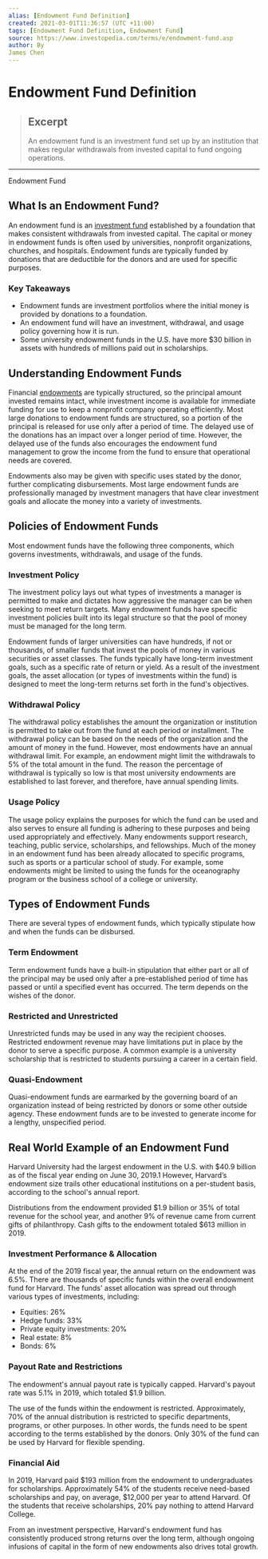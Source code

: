 ```yaml
---
alias: [Endowment Fund Definition]
created: 2021-03-01T11:36:57 (UTC +11:00)
tags: [Endowment Fund Definition, Endowment Fund]
source: https://www.investopedia.com/terms/e/endowment-fund.asp
author: By
James Chen
---
```


# Endowment Fund Definition

> ## Excerpt
> An endowment fund is an investment fund set up by an institution that makes regular withdrawals from invested capital to fund ongoing operations.

---

Endowment Fund
## What Is an Endowment Fund?

An endowment fund is an [investment fund](https://www.investopedia.com/terms/i/investment-fund.asp) established by a foundation that makes consistent withdrawals from invested capital. The capital or money in endowment funds is often used by universities, nonprofit organizations, churches, and hospitals. Endowment funds are typically funded by donations that are deductible for the donors and are used for specific purposes.

### Key Takeaways

-   Endowment funds are investment portfolios where the initial money is provided by donations to a foundation.
-   An endowment fund will have an investment, withdrawal, and usage policy governing how it is run.
-   Some university endowment funds in the U.S. have more $30 billion in assets with hundreds of millions paid out in scholarships.

## Understanding Endowment Funds

Financial [endowments](https://www.investopedia.com/terms/e/endowment.asp) are typically structured, so the principal amount invested remains intact, while investment income is available for immediate funding for use to keep a nonprofit company operating efficiently. Most large donations to endowment funds are structured, so a portion of the principal is released for use only after a period of time. The delayed use of the donations has an impact over a longer period of time. However, the delayed use of the funds also encourages the endowment fund management to grow the income from the fund to ensure that operational needs are covered.

Endowments also may be given with specific uses stated by the donor, further complicating disbursements. Most large endowment funds are professionally managed by investment managers that have clear investment goals and allocate the money into a variety of investments.

## Policies of Endowment Funds

Most endowment funds have the following three components, which governs investments, withdrawals, and usage of the funds.

### Investment Policy

The investment policy lays out what types of investments a manager is permitted to make and dictates how aggressive the manager can be when seeking to meet return targets. Many endowment funds have specific investment policies built into its legal structure so that the pool of money must be managed for the long term.

Endowment funds of larger universities can have hundreds, if not or thousands, of smaller funds that invest the pools of money in various securities or asset classes. The funds typically have long-term investment goals, such as a specific rate of return or yield. As a result of the investment goals, the asset allocation (or types of investments within the fund) is designed to meet the long-term returns set forth in the fund's objectives.

### Withdrawal Policy

The withdrawal policy establishes the amount the organization or institution is permitted to take out from the fund at each period or installment. The withdrawal policy can be based on the needs of the organization and the amount of money in the fund. However, most endowments have an annual withdrawal limit. For example, an endowment might limit the withdrawals to 5% of the total amount in the fund. The reason the percentage of withdrawal is typically so low is that most university endowments are established to last forever, and therefore, have annual spending limits.

### Usage Policy

The usage policy explains the purposes for which the fund can be used and also serves to ensure all funding is adhering to these purposes and being used appropriately and effectively. Many endowments support research, teaching, public service, scholarships, and fellowships. Much of the money in an endowment fund has been already allocated to specific programs, such as sports or a particular school of study. For example, some endowments might be limited to using the funds for the oceanography program or the business school of a college or university.

## Types of Endowment Funds

There are several types of endowment funds, which typically stipulate how and when the funds can be disbursed.

### Term Endowment

Term endowment funds have a built-in stipulation that either part or all of the principal may be used only after a pre-established period of time has passed or until a specified event has occurred. The term depends on the wishes of the donor.

### Restricted and Unrestricted

Unrestricted funds may be used in any way the recipient chooses. Restricted endowment revenue may have limitations put in place by the donor to serve a specific purpose. A common example is a university scholarship that is restricted to students pursuing a career in a certain field.

### Quasi-Endowment

Quasi-endowment funds are earmarked by the governing board of an organization instead of being restricted by donors or some other outside agency. These endowment funds are to be invested to generate income for a lengthy, unspecified period.

## Real World Example of an Endowment Fund

Harvard University had the largest endowment in the U.S. with $40.9 billion as of the fiscal year ending on June 30, 2019.1 However, Harvard’s endowment size trails other educational institutions on a per-student basis, according to the school's annual report.

Distributions from the endowment provided $1.9 billion or 35% of total revenue for the school year, and another 9% of revenue came from current gifts of philanthropy. Cash gifts to the endowment totaled $613 million in 2019.

### Investment Performance & Allocation

At the end of the 2019 fiscal year, the annual return on the endowment was 6.5%. There are thousands of specific funds within the overall endowment fund for Harvard. The funds' asset allocation was spread out through various types of investments, including:

-   Equities: 26%
-   Hedge funds: 33%
-   Private equity investments: 20%
-   Real estate: 8%
-   Bonds: 6%

### Payout Rate and Restrictions

The endowment's annual payout rate is typically capped. Harvard's payout rate was 5.1% in 2019, which totaled $1.9 billion.

The use of the funds within the endowment is restricted. Approximately, 70% of the annual distribution is restricted to specific departments, programs, or other purposes. In other words, the funds need to be spent according to the terms established by the donors. Only 30% of the fund can be used by Harvard for flexible spending.

### Financial Aid

In 2019, Harvard paid $193 million from the endowment to undergraduates for scholarships. Approximately 54% of the students receive need-based scholarships and pay, on average, $12,000 per year to attend Harvard. Of the students that receive scholarships, 20% pay nothing to attend Harvard College.

From an investment perspective, Harvard's endowment fund has consistently produced strong returns over the long term, although ongoing infusions of capital in the form of new endowments also drives total growth.
